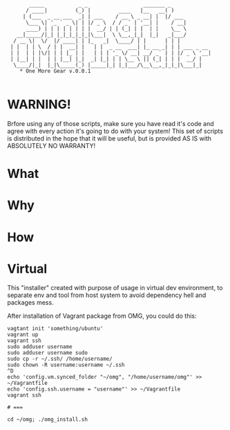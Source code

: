 ```
       _____           _ _                  _______ _
      / ____|         (_) |         ____   |__   __( )
     | (___  _ __ ___  _| | ___    / __ \ _ __| |  |/ ___
      \___ \| '_ ` _ \| | |/ _ \  / / _` | '__| |    / __|
      ____) | | | | | | | |  __/ | | (_| | |  | |    \__ \
   __|_____/|_| |_|_|_|_|_|\___|  \ \__,_|_|  |_|   _|___/
  / __ \|  \/  |/ ____| | |_   _|  \____/ | |      | | |
 | |  | | \  / | |  __| |   | |  _ __  ___| |_ __ _| | | ___ _ __
 | |  | | |\/| | | |_ | |   | | | '_ \/ __| __/ _` | | |/ _ \ '__|
 | |__| | |  | | |__| |_|  _| |_| | | \__ \ || (_| | | |  __/ |
  \____/|_|  |_|\_____(_) |_____|_| |_|___/\__\__,_|_|_|\___|_|
    * One More Gear v.0.0.1
    
```

WARNING!
===============
Brfore using any of those scripts, make sure you have read it's code and agree with every action it's going to do with your system! This set of scripts is distributed in the hope that it will be useful, but is provided AS IS with ABSOLUTELY NO WARRANTY!


What
===============

Why
===============

How
===============

Virtual
===============
This "installer" created with purpose of usage in virtual dev environment, to separate env and tool from host system to avoid dependency hell and packages mess.

After installation of Vagrant package from OMG, you could do this:

```
vagtant init 'something/ubuntu'
vagrant up
vagrant ssh
sudo adduser username
sudo adduser username sudo
sudo cp -r ~/.ssh/ /home/username/
sudo chown -R username:username ~/.ssh
^D
echo 'config.vm.synced_folder "~/omg", "/home/username/omg"' >> ~/Vagrantfile
echo 'config.ssh.username = "username"' >> ~/Vagrantfile
vagrant ssh

# ===

cd ~/omg; ./omg_install.sh
```